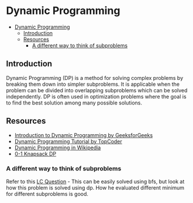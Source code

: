 # Dynamic Programming
- [Dynamic Programming](#dynamic-programming)
  - [Introduction](#introduction)
  - [Resources](#resources)
    - [A different way to think of subproblems](#a-different-way-to-think-of-subproblems)

## Introduction
Dynamic Programming (DP) is a method for solving complex problems by breaking them down into simpler subproblems. It is applicable when the problem can be divided into overlapping subproblems which can be solved independently. DP is often used in optimization problems where the goal is to find the best solution among many possible solutions.

## Resources
- [Introduction to Dynamic Programming by GeeksforGeeks](https://www.geeksforgeeks.org/dynamic-programming/)
- [Dynamic Programming Tutorial by TopCoder](https://www.topcoder.com/thrive/articles/Dynamic%20Programming:%20From%20Novice%20to%20Advanced)
- [Dynamic Programming in Wikipedia](https://en.wikipedia.org/wiki/Dynamic_programming)
- [0-1 Knapsack DP](https://leetcode.com/discuss/study-guide/1152328/01-Knapsack-Problem-and-Dynamic-Programming#:~:text=Statement%3A%20Given%20a%20set%20of,equal%20to%20the%20knapsack's%20capacity.)



### A different way to think of subproblems
Refer to this [LC Question](https://leetcode.com/problems/map-of-highest-peak/editorial/?envType=daily-question&envId=2025-01-22) - This can be easily solved using bfs, but look at how this problem is solved using dp. How he evaluated different minimum for different subproblems is good.